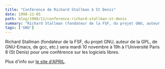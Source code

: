```yaml
---
title: "Conférence de Richard Stallman à St Denis"
date: 1998-11-05
path: blog/1998/11/conference-richard-stallman-st-denis
summary: "Richard Stallman (fondateur de la FSF, du projet GNU, auteur de la GPL, de GNU-Emacs, de gcc, etc.) sera mardi 10 novembre à 19h à l'Université Paris 8 (St Denis) pour une conférence sur les logiciels libres."
tags: ['GNU']
---
```


<P>
Richard Stallman (fondateur de la FSF, du projet GNU, auteur de la GPL,
de GNU-Emacs, de gcc, etc.) sera mardi 10 novembre à 19h à l'Université
Paris 8 (St Denis) pour une conférence sur les logiciels libres.
</P>

<P>
Plus d'info sur <A HREF="http://www.april.org/Actions/rms/">le site
d'APRIL</A>.
</P>


